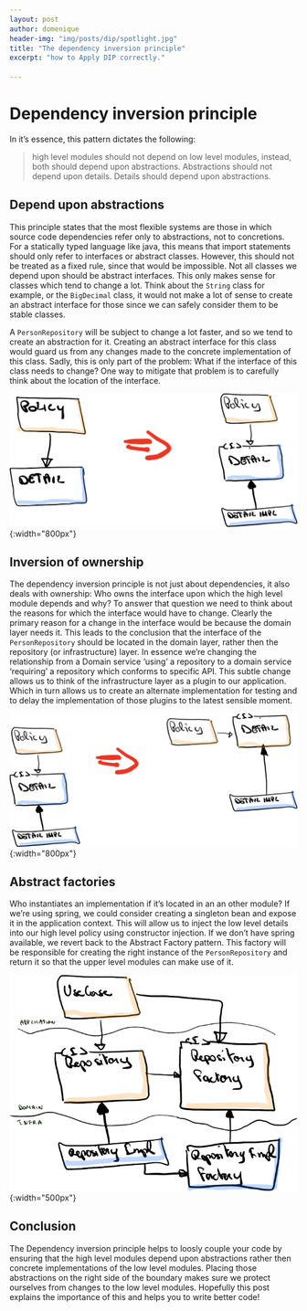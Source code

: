 ```yaml
---
layout: post
author: domenique
header-img: "img/posts/dip/spotlight.jpg"
title: "The dependency inversion principle"
excerpt: "how to Apply DIP correctly."

---
```


# Dependency inversion principle
In it’s essence, this pattern dictates the following:

>high level modules should not depend on low level modules, instead, both should depend upon abstractions. Abstractions should not depend upon details. Details should depend upon abstractions.

## Depend upon abstractions
This principle states that the most flexible systems are those in which source code dependencies refer only to abstractions, not to concretions. For a statically typed language like java, this means that import statements should only refer to interfaces or abstract classes. However, this should not be treated as a fixed rule, since that would be impossible. Not all classes we depend upon should be abstract interfaces. This only makes sense for classes which tend to change a lot. Think about the `String` class for example, or the `BigDecimal` class, it would not make a lot of sense to create an abstract interface for those since we can safely consider them to be stable classes. 

A `PersonRepository` will be subject to change a lot faster, and so we tend to create an abstraction for it. Creating an abstract interface for this class would guard us from any changes made to the concrete implementation of this class. Sadly, this is only part of the problem: What if the interface of this class needs to change? One way to mitigate that problem is to carefully think about the location of the interface.

![Introduce an abstraction](/img/posts/dip/introduceInterface.png){:width="800px"}

## Inversion of ownership
The dependency inversion principle is not just about dependencies, it also deals with ownership: Who owns the interface upon which the high level module depends and why? To answer that question we need to think about the reasons for which the interface would have to change. Clearly the primary reason for a change in the interface would be because the domain layer needs it. This leads to the conclusion that the interface of the `PersonRepository` should be located in the domain layer, rather then the repository (or infrastructure) layer. In essence we’re changing the relationship from a Domain service ‘using’ a repository  to a domain service ‘requiring’ a repository which conforms to specific API. This subtle change allows us to think of the infrastructure layer as a plugin to our application. Which in turn allows us to create an alternate implementation for testing and to delay the implementation of those plugins to the latest sensible moment.

![Move interface](/img/posts/dip/moveInterface.png){:width="800px"}

## Abstract factories 
Who instantiates an implementation if it’s located in an an other module? If we’re using spring, we could consider creating a singleton bean and expose it in the application context. This will allow us to inject the low level details into our high level policy using constructor injection. If we don’t have spring available, we revert back to the Abstract Factory pattern. This factory will be responsible for creating the right instance of the `PersonRepository` and return it so that the upper level modules can make use of it.

![Introduce a factory](/img/posts/dip/withFactory.png){:width="500px"}

## Conclusion
The Dependency inversion principle helps to loosly couple your code by ensuring that the high level modules depend upon abstractions rather then concrete implementations of the low level modules. Placing those abstractions on the right side of the boundary makes sure we protect ourselves from changes to the low level modules. Hopefully this post explains the importance of this and helps you to write better code!
